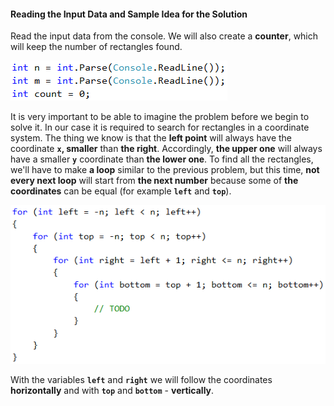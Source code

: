 #### Reading the Input Data and Sample Idea for the Solution

Read the input data from the console. We will also create a **counter**, which will keep the number of rectangles found.

![](/assets/chapter-8-1-images/12.Generating-rectangles-01.png)

It is very important to be able to imagine the problem before we begin to solve it. In our case it is required to search for rectangles in a coordinate system. The thing we know is that the **left point** will always have the coordinate **`x`, smaller** than **the right**. Accordingly, **the upper one** will always have a smaller **`у`** coordinate than **the lower one**. To find all the rectangles, we'll have to make **a loop** similar to the previous problem, but this time, **not every next loop** will start from **the next number** because some of **the coordinates** can be equal (for example **`left`** and **`top`**).

![](/assets/chapter-8-1-images/12.Generating-rectangles-02.png)

With the variables **`left`** and **`right`** we will follow the coordinates **horizontally** and with **`top`** and **`bottom`** - **vertically**.
